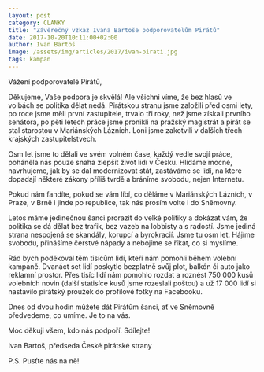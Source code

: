 ```yaml
---
layout: post
category: CLANKY
title: "Závěrečný vzkaz Ivana Bartoše podporovatelům Pirátů"
date: 2017-10-20T10:11:00+02:00
author: Ivan Bartoš
image: /assets/img/articles/2017/ivan-pirati.jpg
tags: kampan
---
```


Vážení podporovatelé Pirátů, 
 
Děkujeme, Vaše podpora je skvělá! Ale všichni víme, že bez hlasů ve volbách se politika dělat nedá. Pirátskou stranu jsme založili před osmi lety, po roce jsme měli první zastupitele, trvalo tři roky, než jsme získali prvního senátora, po pěti letech práce jsme pronikli na pražský magistrát a pirát se stal starostou v Mariánských Lázních. Loni jsme zakotvili v dalších třech krajských zastupitelstvech. 
 
Osm let jsme to dělali ve svém volném čase, každý vedle svojí práce, poháněla nás pouze snaha zlepšit život lidí v Česku. Hlídáme mocné, navrhujeme, jak by se dal modernizovat stát, zastáváme se lidí, na které dopadají některé zákony příliš tvrdě a bráníme svobodu, nejen Internetu. 
 
Pokud nám fandíte, pokud se vám líbí, co děláme v Mariánských Lázních, v Praze, v Brně i jinde po republice, tak nás prosím volte i do Sněmovny. 
 
Letos máme jedinečnou šanci prorazit do velké politiky a dokázat vám, že politika se dá dělat bez trafik, bez vazeb na lobbisty a s radostí. Jsme jediná strana nespojená se skandály, korupcí a byrokracií. Jsme tu osm let. Hájíme svobodu, přinášíme čerstvé nápady a nebojíme se říkat, co si myslíme.

Rád bych poděkoval těm tisícům lidí, kteří nám pomohli během volební kampaně. Dvanáct set lidí poskytlo bezplatně svůj plot, balkón či auto jako reklamní prostor. Přes tisíc lidí nám pomohlo rozdat a roznést 750 000 kusů volebních novin (další statisíce kusů jsme rozeslali poštou) a už 17 000 lidí si nastavilo pirátský proužek do profilové fotky na Facebooku. 

Dnes od dvou hodin můžete dát Pirátům šanci, ať ve Sněmovně předvedeme, co umíme. Je to na vás. 

Moc děkuji všem, kdo nás podpoří. Sdílejte!

Ivan Bartoš, předseda České pirátské strany

P.S. Pusťte nás na ně!
